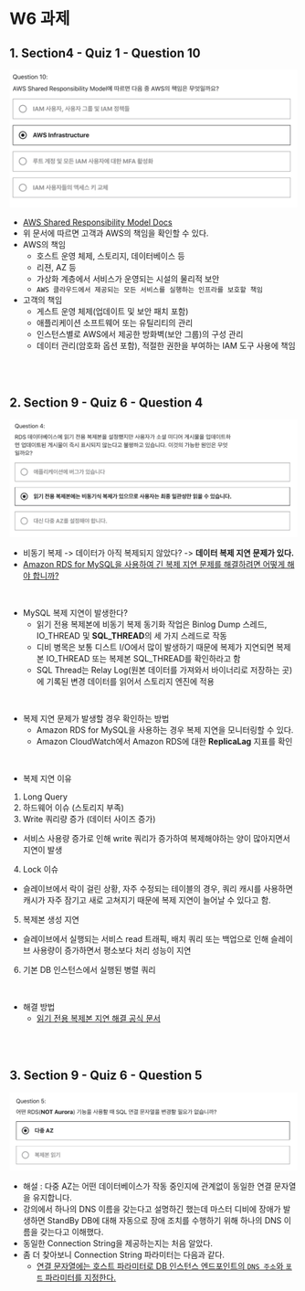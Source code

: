 # W6 과제
## 1. Section4 - Quiz 1 - Question 10

![quiz1-question10](./img/quiz1-question10.png)

- [AWS Shared Responsibility Model Docs](https://aws.amazon.com/ko/compliance/shared-responsibility-model/)
- 위 문서에 따르면 고객과 AWS의 책임을 확인할 수 있다.
- AWS의 책임
  - 호스트 운영 체제, 스토리지, 데이터베이스 등
  - 리젼, AZ 등
  - 가상화 계층에서 서비스가 운영되는 시설의 물리적 보안
  - `AWS 클라우드에서 제공되는 모든 서비스를 실행하는 인프라를 보호할 책임`
- 고객의 책임
  - 게스트 운영 체제(업데이트 및 보안 패치 포함)
  - 애플리케이션 소프트웨어 또는 유틸리티의 관리
  - 인스턴스별로 AWS에서 제공한 방화벽(보안 그룹)의 구성 관리
  - 데이터 관리(암호화 옵션 포함), 적절한 권한을 부여하는 IAM 도구 사용에 책임

<br>
<br>

## 2. Section 9 - Quiz 6 - Question 4
![quiz6-question4](./img/quiz6-question4.png)

- 비동기 복제 -> 데이터가 아직 복제되지 않았다? -> **데이터 복제 지연 문제가 있다.**
- [Amazon RDS for MySQL을 사용하여 긴 복제 지연 문제를 해결하려면 어떻게 해야 합니까?](https://aws.amazon.com/ko/premiumsupport/knowledge-center/rds-mysql-high-replica-lag/)

<br>

- MySQL 복제 지연이 발생한다?
  - 읽기 전용 복제본에 비동기 복제 동기화 작업은 Binlog Dump 스레드, IO_THREAD 및 **SQL_THREAD**의 세 가지 스레드로 작동
  - 디비 병목은 보통 디스트 I/O에서 많이 발생하기 때문에 복제가 지연되면 복제본 IO_THREAD 또는 복제본 SQL_THREAD를 확인하라고 함
  - SQL Thread는 Relay Log(원본 데이터를 가져와서 바이너리로 저장하는 곳)에 기록된 변경 데이터를 읽어서 스토리지 엔진에 적용
  
<br>

- 복제 지연 문제가 발생할 경우 확인하는 방법
  - Amazon RDS for MySQL을 사용하는 경우 복제 지연을 모니터링할 수 있다.
  - Amazon CloudWatch에서 Amazon RDS에 대한 **ReplicaLag** 지표를 확인

<br>

- 복제 지연 이유
1. Long Query
2. 하드웨어 이슈 (스토리지 부족)
3. Write 쿼리량 증가 (데이터 사이즈 증가)
  - 서비스 사용량 증가로 인해 write 쿼리가 증가하여 복제해야하는 양이 많아지면서 지연이 발생
4. Lock 이슈
  - 슬레이브에서 락이 걸린 상황, 자주 수정되는 테이블의 경우, 쿼리 캐시를 사용하면 캐시가 자주 잠기고 새로 고쳐지기 때문에 복제 지연이 늘어날 수 있다고 함.
5. 복제본 생성 지연
  - 슬레이브에서 실행되는 서비스 read 트래픽, 배치 쿼리 또는 백업으로 인해 슬레이브 사용량이 증가하면서 평소보다 처리 성능이 지연
6. 기본 DB 인스턴스에서 실행된 병렬 쿼리

<br>

- 해결 방법
  - [읽기 전용 복제본 지연 해결 공식 문서](https://docs.aws.amazon.com/ko_kr/AmazonRDS/latest/UserGuide/CHAP_Troubleshooting.html#CHAP_Troubleshooting.MySQL.ReplicaLag)

<br>
<br>

## 3. Section 9 - Quiz 6 - Question 5
![quiz6-question5](./img/quiz6-question5.png)

- 해설 : 다중 AZ는 어떤 데이터베이스가 작동 중인지에 관계없이 동일한 연결 문자열을 유지합니다.
- 강의에서 하나의 DNS 이름을 갖는다고 설명하긴 했는데 마스터 디비에 장애가 발생하면 StandBy DB에 대해 자동으로 장애 조치를 수행하기 위해 하나의 DNS 이름을 갖는다고 이해했다. 
- 동일한 Connection String을 제공하는지는 처음 알았다.
- 좀 더 찾아보니 Connection String 파라미터는 다음과 같다.
  - [연결 문자열에는 호스트 파라미터로 DB 인스턴스 엔드포인트의 `DNS 주소`와 `포트` 파라미터를 지정한다.](https://docs.aws.amazon.com/ko_kr/AmazonRDS/latest/UserGuide/CHAP_GettingStarted.CreatingConnecting.MySQL.html)